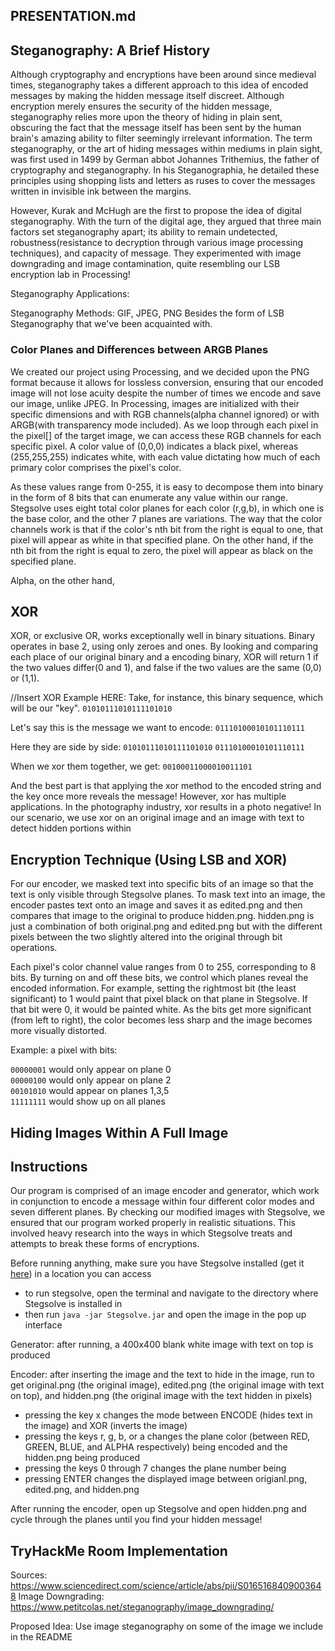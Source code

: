 ## PRESENTATION.md

## Steganography: A Brief History

Although cryptography and encryptions have been around since medieval times, steganography takes a different approach to this idea of encoded messages by making the hidden message itself discreet. Although encryption merely ensures the security of the hidden message, steganography relies more upon the theory of hiding in plain sent, obscuring the fact that the message itself has been sent by the human brain's amazing ability to filter seemingly irrelevant information. The term steganography, or the art of hiding messages within mediums in plain sight, was first used in 1499 by German abbot Johannes Trithemius, the father of cryptography and steganography. In his Steganographia, he detailed these principles using shopping lists and letters as ruses to cover the messages written in invisible ink between the margins. 

However, Kurak and McHugh are the first to propose the idea of digital steganography. With the turn of the digital age, they argued that three main factors set steganography apart; its ability to remain undetected, robustness(resistance to decryption through various image processing techniques), and capacity of message. They experimented with image downgrading and image contamination, quite resembling our LSB encryption lab in Processing!

Steganography Applications:

Steganography Methods: GIF, JPEG, PNG
Besides the form of LSB Steganography that we've been acquainted with.

### Color Planes and Differences between ARGB Planes
We created our project using Processing, and we decided upon the PNG format because it allows for lossless conversion, ensuring that our encoded image will not lose acuity despite the number of times we encode and save our image, unlike JPEG. In Processing, images are initialized with their specific dimensions and with RGB channels(alpha channel ignored) or with ARGB(with transparency mode included). As we loop through each pixel in the pixel[] of the target image, we can access these RGB channels for each specific pixel. A color value of (0,0,0) indicates a black pixel, whereas (255,255,255) indicates white, with each value dictating how much of each primary color comprises the pixel's color. 

As these values range from 0-255, it is easy to decompose them into binary in the form of 8 bits that can enumerate any value within our range. Stegsolve uses eight total color planes for each color (r,g,b), in which one is the base color, and the other 7 planes are variations. The way that the color channels work is that if the color's nth bit from the right is equal to one, that pixel will appear as white in that specified plane. On the other hand, if the nth bit from the right is equal to zero, the pixel will appear as black on the specified plane. 

Alpha, on the other hand, 


## XOR 
XOR, or exclusive OR, works exceptionally well in binary situations. Binary operates in base 2, using only zeroes and ones. By looking and comparing each place of our original binary and a encoding binary, XOR will return 1 if the two values differ(0 and 1), and false if the two values are the same (0,0) or (1,1). 

//Insert XOR Example HERE:
Take, for instance, this binary sequence, which will be our "key".
```01010111010111101010```

Let's say this is the message we want to encode:
```01110100010101110111```

Here they are side by side: 
```01010111010111101010```
```01110100010101110111```

When we xor them together, we get:
```00100011000010011101```

And the best part is that applying the xor method to the encoded string and the key once more reveals the message!
However, xor has multiple applications. In the photography industry, xor results in a photo negative! In our scenario, we use xor on an original image and an image with text to detect hidden portions within 

## Encryption Technique (Using LSB and XOR)

For our encoder, we masked text into specific bits of an image so that the text is only visible through Stegsolve planes. 
To mask text into an image, the encoder pastes text onto an image and saves it as edited.png and then compares that image to the original to produce hidden.png. 
hidden.png is just a combination of both original.png and edited.png but with the different pixels between the two slightly altered into the original through bit operations.

Each pixel's color channel value ranges from 0 to 255, corresponding to 8 bits. By turning on and off these bits, we control which planes reveal the encoded information. For example, setting the rightmost bit (the least significant) to 1 would paint that pixel black on that plane in Stegsolve. If that bit were 0, it would be painted white. As the bits get more significant (from left to right), the color becomes less sharp and the image becomes more visually distorted.

Example: a pixel with bits: <br/>

```00000001``` would only appear on plane 0 <br/>
```00000100``` would only appear on plane 2 <br/>
```00101010``` would appear on planes 1,3,5 <br/>
```11111111``` would show up on all planes <br/>


## Hiding Images Within A Full Image

## Instructions

Our program is comprised of an image encoder and generator, which work in conjunction to encode a message within four different color modes and seven different planes. By checking our modified images with Stegsolve, we ensured that our program worked properly in realistic situations. This involved heavy research into the ways in which Stegsolve treats and attempts to break these forms of encryptions. 

Before running anything, make sure you have Stegsolve installed (get it [here](https://wiki.bi0s.in/steganography/stegsolve/)) in a location you can access
- to run stegsolve, open the terminal and navigate to the directory where Stegsolve is installed in
- then run ```java -jar Stegsolve.jar``` and open the image in the pop up interface

Generator: after running, a 400x400 blank white image with text on top is produced

Encoder: after inserting the image and the text to hide in the image, run to get original.png (the original image), edited.png (the original image with text on top), and hidden.png (the original image with the text hidden in pixels)
- pressing the key x changes the mode between ENCODE (hides text in the image) and XOR (inverts the image)
- pressing the keys r, g, b, or a changes the plane color (between RED, GREEN, BLUE, and ALPHA respectively) being encoded and the hidden.png being produced
- pressing the keys 0 through 7 changes the plane number being 
- pressing ENTER changes the displayed image between origianl.png, edited.png, and hidden.png

After running the encoder, open up Stegsolve and open hidden.png and cycle through the planes until you find your hidden message!

## TryHackMe Room Implementation

Sources:
https://www.sciencedirect.com/science/article/abs/pii/S0165168409003648
Image Downgrading: https://www.petitcolas.net/steganography/image_downgrading/

Proposed Idea: Use image steganography on some of the image we include in the README
